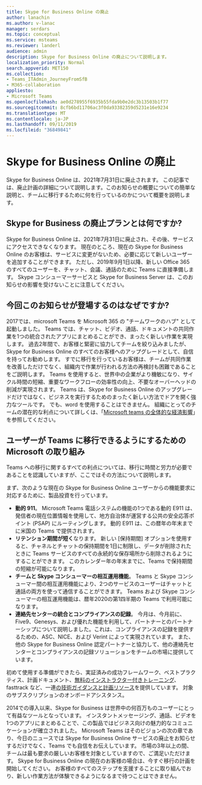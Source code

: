 ```yaml
---
title: Skype for Business Online の廃止
author: lanachin
ms.author: v-lanac
manager: serdars
ms.topic: conceptual
ms.service: msteams
ms.reviewer: landerl
audience: admin
description: Skype for Business Online の廃止について説明します。
localization_priority: Normal
search.appverid: MET150
ms.collection:
- Teams_ITAdmin_JourneyFromSfB
- M365-collaboration
appliesto:
- Microsoft Teams
ms.openlocfilehash: ae0d278955f6935b55fda9b0e2dc3b13503b1f77
ms.sourcegitcommit: 8cfb6bd11706ac3f0da93382359d5231e16e9234
ms.translationtype: MT
ms.contentlocale: ja-JP
ms.lasthandoff: 09/11/2019
ms.locfileid: "36849841"
---
```

# <a name="skype-for-business-online-retirement"></a>Skype for Business Online の廃止

Skype for Business Online は、2021年7月31日に廃止されます。 この記事では、廃止計画の詳細について説明します。このお知らせの概要についての簡単な説明と、チームに移行するために何を行っているのかについて概要を説明します。
 
## <a name="what-is-the-skype-for-business-retirement-plan"></a>Skype for Business の廃止プランとは何ですか?

Skype for Business Online は、2021年7月31日に廃止され、その後、サービスにアクセスできなくなります。 現在のところ、現在の Skype for Business Online のお客様は、サービスに変更がないため、必要に応じて新しいユーザーを追加することができます。 ただし、2019年9月1日以降、新しい Office 365 のすべてのユーザーを、チャット、会議、通話のために Teams に直接準備します。 Skype コンシューマーサービスと Skype for Business Server は、このお知らせの影響を受けないことに注意してください。  

## <a name="why-are-we-making-this-announcement-now"></a>今回このお知らせが登場するのはなぜですか?

2017では、microsoft Teams を Microsoft 365 の "チームワークのハブ" として起動しました。 Teams では、チャット、ビデオ、通話、ドキュメントの共同作業を1つの統合されたアプリにまとめることができ、まったく新しい作業を実現します。 過去2年間で、お客様と緊密に協力してチームを絞り込みましたが、Skype for Business Online のすべてのお客様へのアップグレードとして、自信を持ってお勧めします。 すでに移行を行っているお客様は、チームが共同作業を改善しただけでなく、組織内で作業が行われる方法の再検討も困難であることをご説明します。 Teams を使用すると、世界中の企業がより機敏になり、サイクル時間の短縮、重要なワークフローの効率性の向上、不要なオーバーヘッドの削減が実現されます。 Teams は、Skype for Business Online のアップグレードだけではなく、ビジネスを実行するためのまったく新しい方法でドアを開く強力なツールです。 でも、word を使用することはできません。 組織にとってのチームの潜在的な利点について詳しくは、「[Microsoft teams の全体的な経済影響](https://www.microsoft.com/en-us/microsoft-365/blog/wp-content/uploads/sites/2/2019/04/Total-Economic-Impact-Microsoft-Teams.pdf)」を参照してください。

## <a name="what-is-microsoft-doing-to-help-customers-migrate-to-teams"></a>ユーザーが Teams に移行できるようにするための Microsoft の取り組み

Teams への移行に関するすべての利点については、移行に時間と労力が必要であることを認識していますが、ここではその方法について説明します。
 
まず、次のような現在の Skype for Business Online ユーザーからの機能要求に対応するために、製品投資を行っています。

- **動的 911**。 Microsoft Teams 電話システムの機能の1つである動的 E911 は、発信者の現在位置情報を使用して、地方自治体が運営する公共の安全応答ポイント (PSAP) にルーティングします。  動的 E911 は、この暦年の年末までに米国の Teams で提供されます。
- **リテンション期間が短く**なります。 新しい [保持期間] オプションを使用すると、チャネルとチャットの保持期間を1日に制限し、データが削除されたときに Teams サービスのすべての永続的な保存場所から削除されるようにすることができます。  このカレンダー年の年末までに、Teams で保持期間の短縮が可能になります。
- **チームと Skype コンシューマーの相互運用機能**。 Teams と Skype コンシューマー間の相互運用機能により、2つのサービスのユーザーはチャットと通話の両方を使って通信することができます。  Teams および Skype コンシューマーの相互運用機能は、暦年2020の第1四半期の Teams で利用可能になります。
- **連絡先センターの統合とコンプライアンスの記録**。 今月は、今月前に、Five9、Genesys、および優れた機能を利用して、パートナーとのパートナーシップについて説明しました。これは、コンプライアンスの記録を提供するための、ASC、NICE、および Verint によって実現されています。   また、他の Skype for Business Online 認定パートナーと協力して、他の連絡先センターとコンプライアンスの記録ソリューションをチームの市場に提供しています。
 
初めて使用する準備ができたら、実証済みの成功フレームワーク、ベストプラクティス、計画ドキュメント、[無料のインストラクター付きトレーニング](instructor-led-training-teams-landing-page.md)、fasttrack など、一連[の技術ガイダンスと計画リソース](https://aka.ms/SkypeToTeams)を提供しています。 [](https://www.microsoft.com/FastTrack)対象のサブスクリプションのオンボードアシスタンス。
 
2014での導入以来、Skype for Business は世界中の何百万ものユーザーにとって有益なツールとなっています。  インスタントメッセージング、通話、ビデオを1つのアプリにまとめることで、この製品ではビジネス向けの魅力的なコミュニケーションが確立されました。 Microsoft Teams はそのビジョンの次の章であり、今日のニュースでは Skype for Business Online サービスの廃止をお知らせするだけでなく、Teams でも自信をお伝えしています。  市場の3年以上の間、チームは最も要求の厳しいお客様を対象としていますので、ご満足いただけます。  Skype for Business Online の現在のお客様の場合は、今すぐ移行の計画を開始してください。  お客様のすべてのステップを支援することに取り組んでおり、新しい作業方法が体験できるようになるまで待つことはできません。 